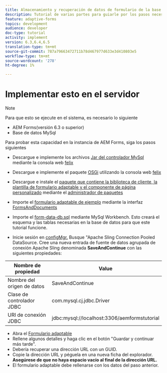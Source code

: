 ```yaml
---
title: Almacenamiento y recuperación de datos de formulario de la base de datos MySQL
description: Tutorial de varias partes para guiarle por los pasos necesarios para almacenar y recuperar datos de formulario
feature: adaptive-forms
topics: development
audience: developer
doc-type: tutorial
activity: implement
version: 6.3,6.4,6.5
translation-type: tm+mt
source-git-commit: 787a79663472711b78d467977d633e3d410803e5
workflow-type: tm+mt
source-wordcount: '278'
ht-degree: 1%

---
```



# Implementar esto en el servidor

>[!NOTE]
>
>Para que esto se ejecute en el sistema, es necesario lo siguiente
>
>* AEM Forms(versión 6.3 o superior)
>* Base de datos MySql


Para probar esta capacidad en la instancia de AEM Forms, siga los pasos siguientes

* Descargue e implemente los archivos [Jar del controlador MySql](assets/mysqldriver.jar) mediante la consola web [felix](http://localhost:4502/system/console/bundles)
* Descargue e implemente el paquete [OSGi](assets/SaveAndContinue.SaveAndContinue.core-1.0-SNAPSHOT.jar) utilizando la consola web [felix](http://localhost:4502/system/console/bundles)
* Descargue e instale el [paquete que contiene la biblioteca de cliente, la plantilla de formulario adaptable y el componente de página personalizado](assets/store-and-fetch-af-with-data.zip) mediante el [administrador de paquetes](http://localhost:4502/crx/packmgr/index.jsp)
* Importe el [formulario adaptable de ejemplo](assets/sample-adaptive-form.zip) mediante la interfaz [FormsAndDocuments](http://localhost:4502/aem/forms.html/content/dam/formsanddocuments)

* Importe el [form-data-db.sql](assets/form-data-db.sql) mediante MySql Workbench. Esto creará el esquema y las tablas necesarias en la base de datos para que este tutorial funcione.
* Inicie sesión en [configMgr.](http://localhost:4502/system/console/configMgr) Busque &quot;Apache Sling Connection Pooled DataSource. Cree una nueva entrada de fuente de datos agrupada de conexión Apache Sling denominada **SaveAndContinue** con las siguientes propiedades:

| Nombre de propiedad | Value |
------------------------|---------------------------------------
| Nombre del origen de datos | SaveAndContinue |
| Clase de controlador JDBC | com.mysql.cj.jdbc.Driver |
| URI de conexión JDBC | jdbc:mysql://localhost:3306/aemformstutorial |


* Abra el [Formulario adaptable](http://localhost:4502/content/dam/formsanddocuments/demostoreandretrieveformdata/jcr:content?wcmmode=disabled)
* Rellene algunos detalles y haga clic en el botón &quot;Guardar y continuar más tarde&quot;.
* Debería recuperar una dirección URL con un GUID.
* Copie la dirección URL y péguela en una nueva ficha del explorador. **Asegúrese de que no haya espacio vacío al final de la dirección URL.**
* El formulario adaptable debe rellenarse con los datos del paso anterior.
